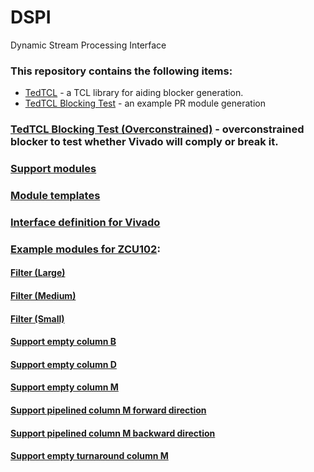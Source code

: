 # DSPI
Dynamic Stream Processing Interface

### This repository contains the following items:
  * [TedTCL](PartialReconfiguration/tedtcl/) - a TCL library for aiding blocker generation.
  * [TedTCL Blocking Test](PartialReconfiguration/BlockerTestSuccessful/) - an example PR module generation
### [TedTCL Blocking Test (Overconstrained)](PartialReconfiguration/BlockerTest/) - overconstrained blocker to test whether Vivado will comply or break it.
### [Support modules](SupportModules/)
### [Module templates](TemplateModules/)
### [Interface definition for Vivado](VivadoInterfaceDefinition/)
### [Example modules for ZCU102](ZCU102/):
#### [Filter (Large)](ZCU102/Filter_32_4_BDMMBDMDMM/)
#### [Filter (Medium)](ZCU102/Filter_16_2_DMDMM/)
#### [Filter (Small)](ZCU102/Filter_8_1_MDMM/)
#### [Support empty column B](ZCU102/EmptyColumn_B/)
#### [Support empty column D](ZCU102/EmptyColumn_D/)
#### [Support empty column M](ZCU102/EmptyColumn_M/)
#### [Support pipelined column M forward direction](ZCU102/PipelineColumnDirOne_M/)
#### [Support pipelined column M backward direction](ZCU102/PipelineColumnDirTwo_M/)
#### [Support empty turnaround column M](ZCU102/TurnAround_M/)

